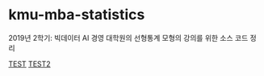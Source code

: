 # kmu-mba-statistics
2019년 2학기: 빅데이터 AI 경영 대학원의 선형통계 모형의 강의를 위한 소스 코드 정리

[TEST](https://github.com/bong-ju-kang/kmu-mba-statistics/stat_1_week_20190827.nb.html)
[TEST2](stat_1_week_20190827.nb.html)
